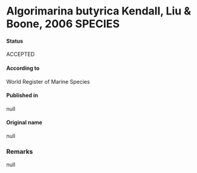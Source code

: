 # Algorimarina butyrica Kendall, Liu & Boone, 2006 SPECIES

#### Status
ACCEPTED

#### According to
World Register of Marine Species

#### Published in
null

#### Original name
null

### Remarks
null